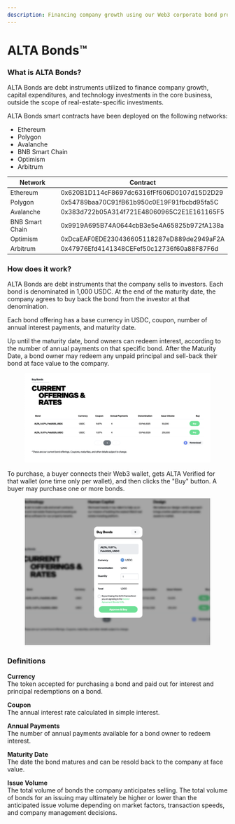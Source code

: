 ```yaml
---
description: Financing company growth using our Web3 corporate bond program.
---
```


# ALTA Bonds™

### What is ALTA Bonds?

ALTA Bonds are debt instruments utilized to finance company growth, capital expenditures, and technology investments in the core business, outside the scope of real-estate-specific investments.

ALTA Bonds smart contracts have been deployed on the following networks:

* Ethereum
* Polygon
* Avalanche
* BNB Smart Chain
* Optimism
* Arbitrum

| Network         | Contract                                   |
| --------------- | ------------------------------------------ |
| Ethereum        | 0x620B1D114cF8697dc6316fFf606D0107d15D2D29 |
| Polygon         | 0x54789baa70C91fB61b950c0E19F91fbcbd95fa5C |
| Avalanche       | 0x383d722b05A314f721E48060965C2E1E161165F5 |
| BNB Smart Chain | 0x9919A695B74A0644cbB3e5e4A65825b972fA138a |
| Optimism        | 0xDcaEAF0EDE230436605118287eD889de2949aF2A |
| Arbitrum        | 0x47976Efd4141348CEFef50c12736f60a88F87F6d |

### How does it work?

ALTA Bonds are debt instruments that the company sells to investors. Each bond is denominated in 1,000 USDC. At the end of the maturity date, the company agrees to buy back the bond from the investor at that denomination.

Each bond offering has a base currency in USDC, coupon, number of annual interest payments, and maturity date.

Up until the maturity date, bond owners can redeem interest, according to the number of annual payments on that specific bond. After the Maturity Date, a bond owner may redeem any unpaid principal and sell-back their bond at face value to the company.

<figure><img src="../../.gitbook/assets/altabonds.png" alt=""><figcaption></figcaption></figure>

To purchase, a buyer connects their Web3 wallet, gets ALTA Verified for that wallet (one time only per wallet), and then clicks the "Buy" button. A buyer may purchase one or more bonds.

<figure><img src="../../.gitbook/assets/buyaltabonds.png" alt=""><figcaption></figcaption></figure>

### Definitions

**Currency**\
The token accepted for purchasing a bond and paid out for interest and principal redemptions on a bond.

**Coupon**\
The annual interest rate calculated in simple interest.

**Annual Payments**\
The number of annual payments available for a bond owner to redeem interest.

**Maturity Date**\
The date the bond matures and can be resold back to the company at face value.

**Issue Volume**\
The total volume of bonds the company anticipates selling. The total volume of bonds for an issuing may ultimately be higher or lower than the anticipated issue volume depending on market factors, transaction speeds, and company management decisions.
